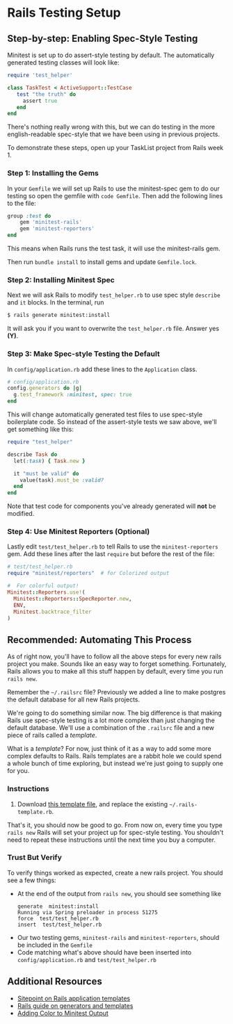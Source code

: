 # Rails Testing Setup

## Step-by-step: Enabling Spec-Style Testing
Minitest is set up to do assert-style testing by default. The automatically generated testing classes will look like:

```ruby
require 'test_helper'

class TaskTest < ActiveSupport::TestCase
   test "the truth" do
     assert true
   end
end
```

There's nothing really wrong with this, but we can do testing in the more english-readable spec-style that we have been using in previous projects.

To demonstrate these steps, open up your TaskList project from Rails week 1.

### Step 1: Installing the Gems

In your `Gemfile` we will set up Rails to use the minitest-spec gem to do our testing so open the gemfile with `code Gemfile`.  Then add the following lines to the file:

```ruby
group :test do
	gem 'minitest-rails'
	gem 'minitest-reporters'
end
```

This means when Rails runs the test task, it will use the minitest-rails gem.  

Then run `bundle install` to install gems and update `Gemfile.lock`.

### Step 2: Installing Minitest Spec

Next we will ask Rails to modify `test_helper.rb` to use spec style `describe` and `it` blocks. In the terminal, run

```bash
$ rails generate minitest:install
```

It will ask you if you want to overwrite the `test_helper.rb` file.  Answer yes **(Y)**.

### Step 3: Make Spec-style Testing the Default

In `config/application.rb` add these lines to the `Application` class.

```ruby
# config/application.rb
config.generators do |g|
  g.test_framework :minitest, spec: true
end
```

This will change automatically generated test files to use spec-style boilerplate code. So instead of the assert-style tests we saw above, we'll get something like this:

```ruby
require "test_helper"

describe Task do
  let(:task) { Task.new }

  it "must be valid" do
    value(task).must_be :valid?
  end
end
```

Note that test code for components you've already generated will **not** be modified.

### Step 4: Use Minitest Reporters (Optional)

Lastly edit `test/test_helper.rb` to tell Rails to use the `minitest-reporters` gem. Add these lines after the last `require` but before the rest of the file:

```ruby
# test/test_helper.rb
require "minitest/reporters"  # for Colorized output

#  For colorful output!
Minitest::Reporters.use!(
  Minitest::Reporters::SpecReporter.new,
  ENV,
  Minitest.backtrace_filter
)
```

## Recommended: Automating This Process

As of right now, you'll have to follow all the above steps for every new rails project you make. Sounds like an easy way to forget something. Fortunately, Rails allows you to make all this stuff happen by default, every time you run `rails new`.

Remember the `~/.railsrc` file? Previously we added a line to make postgres the default database for all new Rails projects.

We're going to do something similar now. The big difference is that making Rails use spec-style testing is a lot more complex than just changing the default database. We'll use a combination of the `.railsrc` file and a new piece of rails called a _template_.

What is a _template_? For now, just think of it as a way to add some more complex defaults to Rails. Rails templates are a rabbit hole we could spend a whole bunch of time exploring, but instead we're just going to supply one for you.

### Instructions

1. Download [this template file](https://github.com/Ada-Developers-Academy/textbook-curriculum/blob/master/09-intermediate-rails/reference/.rails-template.rb), and replace the existing  `~/.rails-template.rb`.

That's it, you should now be good to go. From now on, every time you type `rails new` Rails will set your project up for spec-style testing. You shouldn't need to repeat these instructions until the next time you buy a computer.

### Trust But Verify

To verify things worked as expected, create a new rails project. You should see a few things:

- At the end of the output from `rails new`, you should see something like
    ```
    generate  minitest:install
    Running via Spring preloader in process 51275
    force  test/test_helper.rb
    insert  test/test_helper.rb
    ```
- Our two testing gems, `minitest-rails` and `minitest-reporters`, should be included in the `Gemfile`
- Code matching what's above should have been inserted into `config/application.rb` and `test/test_helper.rb`

## Additional Resources

- [Sitepoint on Rails application templates](https://www.sitepoint.com/rails-application-templates-real-world/)
- [Rails guide on generators and templates](http://guides.rubyonrails.org/generators.html)
- [Adding Color to Minitest Output](http://chriskottom.com/blog/2014/06/dress-up-your-minitest-output/)
